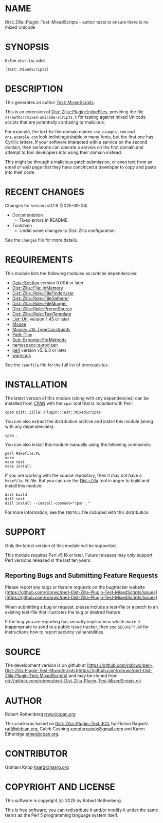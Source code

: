 # NAME

Dist::Zilla::Plugin::Test::MixedScripts - author tests to ensure there is no mixed Unicode

# SYNOPSIS

In the `dist.ini` add:

```
[Test::MixedScripts]
```

# DESCRIPTION

This generates an author [Test::MixedScripts](https://metacpan.org/pod/Test%3A%3AMixedScripts).

This is an extension of [Dist::Zilla::Plugin::InlineFiles](https://metacpan.org/pod/Dist%3A%3AZilla%3A%3APlugin%3A%3AInlineFiles), providing the file `xt/author/mixed-unicode-scripts.t` for
testing against mixed Unicode scripts that are potentially confusing or malicious.

For example, the text for the domain names `оnе.example.com` and `one.example.com` look indistinguishable in many fonts,
but the first one has Cyrillic letters.  If your software interacted with a service on the second domain, then someone
can operate a service on the first domain and attempt to fool developers into using their domain instead.

This might be through a malicious patch submission, or even text from an email or web page that they have convinced a
developer to copy and paste into their code.

# RECENT CHANGES

Changes for version v0.1.6 (2025-08-04)

- Documentation
    - Fixed errors in README.
- Toolchain
    - Undid some changes to Dist::Zilla configuration.

See the `Changes` file for more details.

# REQUIREMENTS

This module lists the following modules as runtime dependencies:

- [Data::Section](https://metacpan.org/pod/Data%3A%3ASection) version 0.004 or later
- [Dist::Zilla::File::InMemory](https://metacpan.org/pod/Dist%3A%3AZilla%3A%3AFile%3A%3AInMemory)
- [Dist::Zilla::Role::FileFinderUser](https://metacpan.org/pod/Dist%3A%3AZilla%3A%3ARole%3A%3AFileFinderUser)
- [Dist::Zilla::Role::FileGatherer](https://metacpan.org/pod/Dist%3A%3AZilla%3A%3ARole%3A%3AFileGatherer)
- [Dist::Zilla::Role::FileMunger](https://metacpan.org/pod/Dist%3A%3AZilla%3A%3ARole%3A%3AFileMunger)
- [Dist::Zilla::Role::PrereqSource](https://metacpan.org/pod/Dist%3A%3AZilla%3A%3ARole%3A%3APrereqSource)
- [Dist::Zilla::Role::TextTemplate](https://metacpan.org/pod/Dist%3A%3AZilla%3A%3ARole%3A%3ATextTemplate)
- [List::Util](https://metacpan.org/pod/List%3A%3AUtil) version 1.45 or later
- [Moose](https://metacpan.org/pod/Moose)
- [Moose::Util::TypeConstraints](https://metacpan.org/pod/Moose%3A%3AUtil%3A%3ATypeConstraints)
- [Path::Tiny](https://metacpan.org/pod/Path%3A%3ATiny)
- [Sub::Exporter::ForMethods](https://metacpan.org/pod/Sub%3A%3AExporter%3A%3AForMethods)
- [namespace::autoclean](https://metacpan.org/pod/namespace%3A%3Aautoclean)
- [perl](https://metacpan.org/pod/perl) version v5.16.0 or later
- [warnings](https://metacpan.org/pod/warnings)

See the `cpanfile` file for the full list of prerequisites.

# INSTALLATION

The latest version of this module (along with any dependencies) can be installed from [CPAN](https://www.cpan.org) with the `cpan` tool that is included with Perl:

```
cpan Dist::Zilla::Plugin::Test::MixedScripts
```

You can also extract the distribution archive and install this module (along with any dependencies):

```
cpan .
```

You can also install this module manually using the following commands:

```
perl Makefile.PL
make
make test
make install
```

If you are working with the source repository, then it may not have a `Makefile.PL` file.  But you can use the [Dist::Zilla](https://dzil.org/) tool in anger to build and install this module:

```
dzil build
dzil test
dzil install --install-command="cpan ."
```

For more information, see the `INSTALL` file included with this distribution.

# SUPPORT

Only the latest version of this module will be supported.

This module requires Perl v5.16 or later.  Future releases may only support Perl versions released in the last ten
years.

## Reporting Bugs and Submitting Feature Requests

Please report any bugs or feature requests on the bugtracker website
[https://github.com/robrwo/perl-Dist-Zilla-Plugin-Test-MixedScripts/issues](https://github.com/robrwo/perl-Dist-Zilla-Plugin-Test-MixedScripts/issues)

When submitting a bug or request, please include a test-file or a
patch to an existing test-file that illustrates the bug or desired
feature.

If the bug you are reporting has security implications which make it inappropriate to send to a public issue tracker,
then see `SECURITY.md` for instructions how to report security vulnerabilities.

# SOURCE

The development version is on github at [https://github.com/robrwo/perl-Dist-Zilla-Plugin-Test-MixedScripts](https://github.com/robrwo/perl-Dist-Zilla-Plugin-Test-MixedScripts)
and may be cloned from [git://github.com/robrwo/perl-Dist-Zilla-Plugin-Test-MixedScripts.git](git://github.com/robrwo/perl-Dist-Zilla-Plugin-Test-MixedScripts.git)

# AUTHOR

Robert Rothenberg <rrwo@cpan.org>

This code was based on [Dist::Zilla::Plugin::Test::EOL](https://metacpan.org/pod/Dist%3A%3AZilla%3A%3APlugin%3A%3ATest%3A%3AEOL) by Florian Ragwitz <rafl@debian.org>, Caleb Cushing
<xenoterracide@gmail.com> and Karen Etheridge <ether@cpan.org>.

# CONTRIBUTOR

Graham Knop <haarg@haarg.org>

# COPYRIGHT AND LICENSE

This software is copyright (c) 2025 by Robert Rothenberg.

This is free software; you can redistribute it and/or modify it under
the same terms as the Perl 5 programming language system itself.
